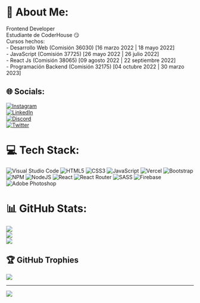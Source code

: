 # 💫 About Me:
Frontend Developer<br>Estudiante de CoderHouse 😏<br>Cursos hechos:<br>- Desarrollo Web (Comisión 36030) [16 marzo 2022 | 18 mayo 2022]<br>- JavaScript (Comisión 37725) [26 mayo 2022 | 26 julio 2022]<br>- React Js (Comisión 38065) [09 agosto 2022 | 22 septiembre 2022]<br>- Programación Backend (Comisión 32175) [04 octubre 2022 | 30 marzo 2023]


## 🌐 Socials:
[![Instagram](https://img.shields.io/badge/Instagram-%23E4405F.svg?logo=Instagram&logoColor=white)](https://instagram.com/santiago_delgauto) <br>
[![LinkedIn](https://img.shields.io/badge/LinkedIn-%230077B5.svg?logo=linkedin&logoColor=white)](https://linkedin.com/in/santiagogauto) <br>
[![Discord](https://img.shields.io/badge/Discord-%237289DA.svg?logo=discord&logoColor=white)](https://discord.gg/𝓘𝓐𝓝𝓣𝓘#8082) <br>
[![Twitter](https://img.shields.io/badge/Twitter-%231DA1F2.svg?logo=Twitter&logoColor=white)](https://twitter.com/@Santiago_Gaut0) 

# 💻 Tech Stack:
![Visual Studio Code](https://img.shields.io/badge/Visual%20Studio%20Code-0078d7.svg?style=for-the-badge&logo=visual-studio-code&logoColor=white) ![HTML5](https://img.shields.io/badge/html5-%23E34F26.svg?style=for-the-badge&logo=html5&logoColor=white) ![CSS3](https://img.shields.io/badge/css3-%231572B6.svg?style=for-the-badge&logo=css3&logoColor=white) ![JavaScript](https://img.shields.io/badge/javascript-%23323330.svg?style=for-the-badge&logo=javascript&logoColor=%23F7DF1E) ![Vercel](https://img.shields.io/badge/vercel-%23000000.svg?style=for-the-badge&logo=vercel&logoColor=white) ![Bootstrap](https://img.shields.io/badge/bootstrap-%23563D7C.svg?style=for-the-badge&logo=bootstrap&logoColor=white) ![NPM](https://img.shields.io/badge/NPM-%23000000.svg?style=for-the-badge&logo=npm&logoColor=white) ![NodeJS](https://img.shields.io/badge/node.js-6DA55F?style=for-the-badge&logo=node.js&logoColor=white) ![React](https://img.shields.io/badge/react-%2320232a.svg?style=for-the-badge&logo=react&logoColor=%2361DAFB) ![React Router](https://img.shields.io/badge/React_Router-CA4245?style=for-the-badge&logo=react-router&logoColor=white) ![SASS](https://img.shields.io/badge/SASS-hotpink.svg?style=for-the-badge&logo=SASS&logoColor=white) ![Firebase](https://img.shields.io/badge/firebase-%23039BE5.svg?style=for-the-badge&logo=firebase) ![Adobe Photoshop](https://img.shields.io/badge/adobephotoshop-%2331A8FF.svg?style=for-the-badge&logo=adobephotoshop&logoColor=white)
# 📊 GitHub Stats:
![](https://github-readme-stats.vercel.app/api?username=SantiagoGauto&theme=midnight-purple&hide_border=true&include_all_commits=true&count_private=false)<br/>
![](https://github-readme-streak-stats.herokuapp.com/?user=SantiagoGauto&theme=midnight-purple&hide_border=true)<br/>
![](https://github-readme-stats.vercel.app/api/top-langs/?username=SantiagoGauto&theme=midnight-purple&hide_border=true&include_all_commits=true&count_private=false&layout=compact)

## 🏆 GitHub Trophies
![](https://github-profile-trophy.vercel.app/?username=SantiagoGauto&theme=juicyfresh&no-frame=true&no-bg=false&margin-w=4)

---
[![](https://visitcount.itsvg.in/api?id=SantiagoGauto&icon=5&color=6)](https://visitcount.itsvg.in)

<!-- Proudly created with GPRM ( https://gprm.itsvg.in ) -->

